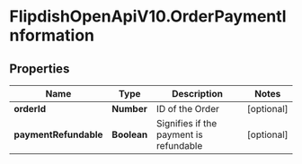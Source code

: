 # FlipdishOpenApiV10.OrderPaymentInformation

## Properties
Name | Type | Description | Notes
------------ | ------------- | ------------- | -------------
**orderId** | **Number** | ID of the Order | [optional] 
**paymentRefundable** | **Boolean** | Signifies if the payment is refundable | [optional] 



